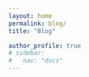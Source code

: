 ```yaml
---
layout: home
permalink: blog/
title: "Blog"

author_profile: true
# sidebar:
#   nav: "docs"
---
```

